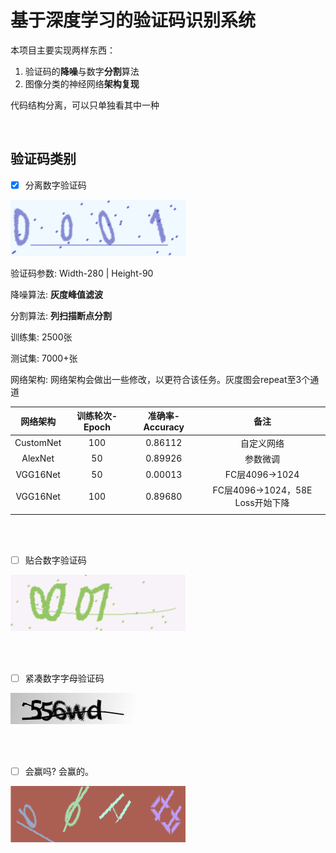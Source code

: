 # 基于深度学习的验证码识别系统

本项目主要实现两样东西：

1. 验证码的**降噪**与数字**分割**算法
2. 图像分类的神经网络**架构复现**

代码结构分离，可以只单独看其中一种

</br>

## 验证码类别

- [x] 分离数字验证码

![0001](assets/0001.png)

验证码参数: Width-280 | Height-90

降噪算法: **灰度峰值滤波**

分割算法: **列扫描断点分割**

训练集: 2500张

测试集: 7000+张

网络架构: 网络架构会做出一些修改，以更符合该任务。灰度图会repeat至3个通道

| 网络架构  | 训练轮次-Epoch | 准确率-Accuracy |               备注               |
| :-------: | :------------: | :-------------: | :------------------------------: |
| CustomNet |      100       |     0.86112     |            自定义网络            |
|  AlexNet  |       50       |     0.89926     |             参数微调             |
| VGG16Net  |       50       |     0.00013     |          FC层4096->1024          |
| VGG16Net  |      100       |     0.89680     | FC层4096->1024，58E Loss开始下降 |
|           |                |                 |                                  |

</br>

</br>

- [ ] 贴合数字验证码

![0007](assets/0007.png)



</br>

</br>

- [ ] 紧凑数字字母验证码

![556wd](assets/556wd.png)

</br>

</br>

- [ ] 会赢吗? 会赢的。



![0010](assets/0010.png)

